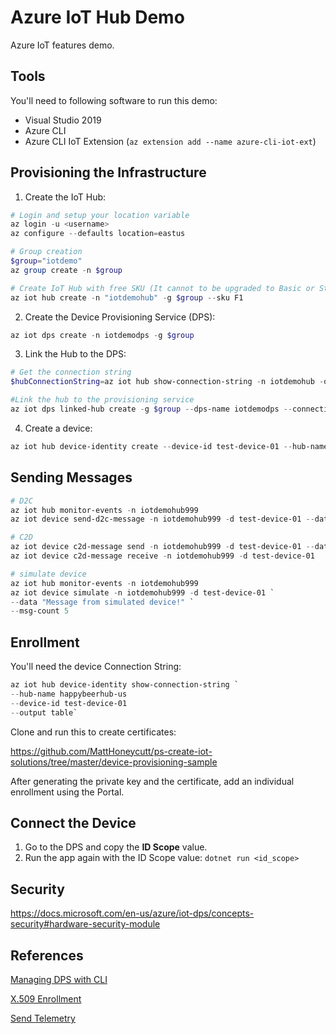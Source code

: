 # Azure IoT Hub Demo

Azure IoT features demo.

## Tools

You'll need to following software to run this demo:

* Visual Studio 2019
* Azure CLI
* Azure CLI IoT Extension (`az extension add --name azure-cli-iot-ext`)

## Provisioning the Infrastructure

1. Create the IoT Hub:

```powershell
# Login and setup your location variable
az login -u <username>
az configure --defaults location=eastus

# Group creation
$group="iotdemo"
az group create -n $group

# Create IoT Hub with free SKU (It cannot to be upgraded to Basic or Standard)
az iot hub create -n "iotdemohub" -g $group --sku F1
```

2. Create the Device Provisioning Service (DPS):

```powershell
az iot dps create -n iotdemodps -g $group
```

3. Link the Hub to the DPS:

```powershell
# Get the connection string
$hubConnectionString=az iot hub show-connection-string -n iotdemohub -o tsv

#Link the hub to the provisioning service
az iot dps linked-hub create -g $group --dps-name iotdemodps --connection-string $hubConnectionString
```
   
4. Create a device:

```powershell
az iot hub device-identity create --device-id test-device-01 --hub-name iotdemohub
```

## Sending Messages

```powershell
# D2C
az iot hub monitor-events -n iotdemohub999
az iot device send-d2c-message -n iotdemohub999 -d test-device-01 --data 'Hello from Azure CLI'

# C2D
az iot device c2d-message send -n iotdemohub999 -d test-device-01 --data 'Hello, device, from Azure CLI'
az iot device c2d-message receive -n iotdemohub999 -d test-device-01

# simulate device
az iot hub monitor-events -n iotdemohub999
az iot device simulate -n iotdemohub999 -d test-device-01 `
--data "Message from simulated device!" `
--msg-count 5
```

## Enrollment

You'll need the device Connection String:

```powershell
az iot hub device-identity show-connection-string `
--hub-name happybeerhub-us
--device-id test-device-01
--output table`
```

Clone and run this to create certificates:

https://github.com/MattHoneycutt/ps-create-iot-solutions/tree/master/device-provisioning-sample

After generating the private key and the certificate, add an individual enrollment using the Portal.

## Connect the Device

1. Go to the DPS and copy the **ID Scope** value.
2. Run the app again with the ID Scope value: `dotnet run <id_scope>`

## Security

https://docs.microsoft.com/en-us/azure/iot-dps/concepts-security#hardware-security-module

## References

[Managing DPS with CLI](https://docs.microsoft.com/en-us/azure/iot-dps/how-to-manage-dps-with-cli)

[X.509 Enrollment](https://docs.microsoft.com/en-us/azure/iot-dps/quick-enroll-device-x509-csharp)

[Send Telemetry](https://docs.microsoft.com/en-us/azure/iot-hub/quickstart-send-telemetry-dotnet)
